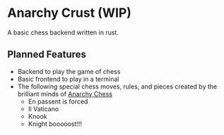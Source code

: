 # Anarchy Crust (WIP)

A basic chess backend written in rust.

## Planned Features

* Backend to play the game of chess
* Basic frontend to play in a terminal
* The following special chess moves, rules, and pieces created by the brilliant minds of [Anarchy Chess](https://www.reddit.com/r/AnarchyChess/)
    * En passent is forced
    * Il Vaticano
    * Knook
    * Knight booooost!!!